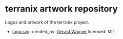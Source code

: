 # terranix artwork repository

Logos and artwork of the terranix project.

- [logo.svg](./logo.svg):
    created_by: [Gerald Wagner](https://de.linkedin.com/in/gerald-wagner-graphic-programming)
    licensed: MIT
